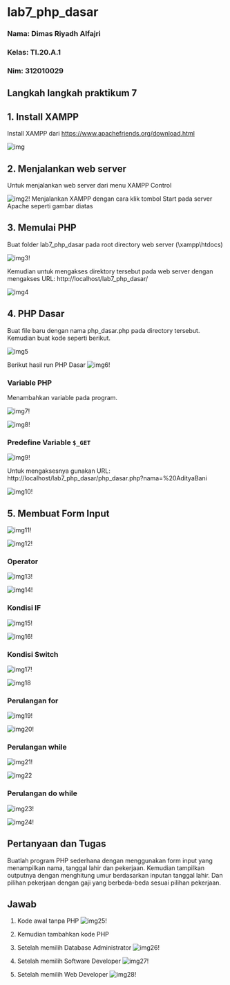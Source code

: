 # lab7_php_dasar

### Nama: Dimas Riyadh Alfajri
### Kelas: TI.20.A.1
### Nim: 312010029

## Langkah langkah praktikum 7

## 1. Install XAMPP
Install XAMPP dari https://www.apachefriends.org/download.html

![img](assetsss/ss1.png)

## 2. Menjalankan web server
Untuk menjalankan web server dari menu XAMPP Control

![img2!](assets/img/2.PNG)
Menjalankan XAMPP dengan cara klik tombol Start pada server Apache seperti gambar diatas

## 3. Memulai PHP
Buat folder lab7_php_dasar pada root directory web server (\xampp\htdocs)

![img3!](assets/img/3.PNG)

Kemudian untuk mengakses direktory tersebut pada web server dengan mengakses URL:
http://localhost/lab7_php_dasar/

![img4](assets/img/4.PNG)

## 4. PHP Dasar
Buat file baru dengan nama php_dasar.php pada directory tersebut. Kemudian buat
kode seperti berikut.

![img5](assets/img/5.PNG)

Berikut hasil run PHP Dasar
![img6!](assets/img/6.PNG)

### Variable PHP
Menambahkan variable pada program.

![img7!](assets/img/7.PNG)

![img8!](assets/img/8.PNG)

### Predefine Variable `$_GET`
![img9!](assets/img/9.PNG)

Untuk mengaksesnya gunakan URL:
http://localhost/lab7_php_dasar/php_dasar.php?nama=%20AdityaBani

![img10!](assets/img/10.PNG)

## 5. Membuat Form Input
![img11!](assets/img/11.PNG)

![img12!](assets/img/12.PNG)

### Operator
![img13!](assets/img/13.PNG)

![img14!](assets/img/14.PNG)

### Kondisi IF
![img15!](assets/img/15.PNG)

![img16!](assets/img/16.PNG)

### Kondisi Switch
![img17!](assets/img/17.PNG)

![img18](assets/img/18.PNG)

### Perulangan for
![img19!](assets/img/19.PNG)

![img20!](assets/img/20.PNG)

### Perulangan while
![img21!](assets/img/21.PNG)

![img22](assets/img/22.PNG)

### Perulangan do while
![img23!](assets/img/23.PNG)

![img24!](assets/img/24.PNG)

## Pertanyaan dan Tugas
Buatlah program PHP sederhana dengan menggunakan form input yang menampilkan
nama, tanggal lahir dan pekerjaan. Kemudian tampilkan outputnya dengan menghitung
umur berdasarkan inputan tanggal lahir. Dan pilihan pekerjaan dengan gaji yang
berbeda-beda sesuai pilihan pekerjaan.

## Jawab
1. Kode awal tanpa PHP
![img25!](assets/img/input.PNG)

2. Kemudian tambahkan kode PHP


3. Setelah memilih Database Administrator
![img26!](assets/img/input1.PNG)

4. Setelah memilih Software Developer
![img27!](assets/img/input2.PNG)

5. Setelah memilih Web Developer
![img28!](assets/img/input3.PNG)